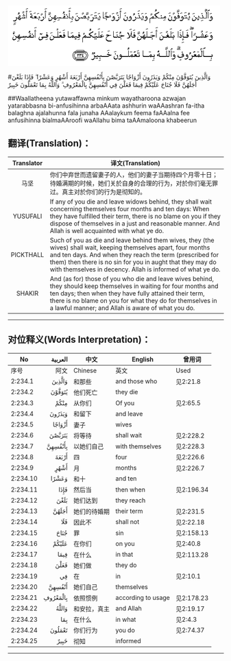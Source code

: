 ![002:234](images/002_234.gif)

#وَالَّذِينَ يُتَوَفَّوْنَ مِنْكُمْ وَيَذَرُونَ أَزْوَاجًا يَتَرَبَّصْنَ بِأَنْفُسِهِنَّ أَرْبَعَةَ أَشْهُرٍ وَعَشْرًا ۖ فَإِذَا بَلَغْنَ أَجَلَهُنَّ فَلَا جُنَاحَ عَلَيْكُمْ فِيمَا فَعَلْنَ فِي أَنْفُسِهِنَّ بِالْمَعْرُوفِ ۗ وَاللَّهُ بِمَا تَعْمَلُونَ خَبِيرٌ 

##Waallatheena yutawaffawna minkum wayatharoona azwajan yatarabbasna bi-anfusihinna arbaAAata ashhurin waAAashran fa-itha balaghna ajalahunna fala junaha AAalaykum feema faAAalna fee anfusihinna bialmaAAroofi waAllahu bima taAAmaloona khabeerun 

## 翻译(Translation)：

| Translator | 译文(Translation)                                            |
| :--------: | ------------------------------------------------------------ |
|    马坚    | 你们中弃世而遗留妻子的人，他们的妻子当期待四个月零十日；待婚满期的时候，她们关於自身的合理的行为，对於你们毫无罪过。真主对於你们的行为是彻知的。 |
|  YUSUFALI  | If any of you die and leave widows behind, they shall wait concerning themselves four months and ten days: When they have fulfilled their term, there is no blame on you if they dispose of themselves in a just and reasonable manner. And Allah is well acquainted with what ye do. |
| PICKTHALL  | Such of you as die and leave behind them wives, they (the wives) shall wait, keeping themselves apart, four months and ten days. And when they reach the term (prescribed for them) then there is no sin for you in aught that they may do with themselves in decency. Allah is informed of what ye do. |
|   SHAKIR   | And (as for) those of you who die and leave wives behind, they should keep themselves in waiting for four months and ten days; then when they have fully attained their term, there is no blame on you for what they do for themselves in a lawful manner; and Allah is aware of what you do. |

---

## 对位释义(Words Interpretation)：

| No   | العربية | 中文    | English | 曾用词 |
| ---- | ------: | ------- | ------- | ------ |
| 序号 |    阿文 | Chinese | 英文    | Used   |
| 2:234.1  | وَالَّذِينَ   | 和那些       | and those who      | 见2:21.8   |
| 2:234.2  | يُتَوَفَّوْنَ   | 他们死亡     | they die           |            |
| 2:234.3  | مِنْكُمْ     | 从你们       | Of you             | 见2:65.5   |
| 2:234.4  | وَيَذَرُونَ   | 和留下       | and leave          |            |
| 2:234.5  | أَزْوَاجًا   | 妻子         | wives              |            |
| 2:234.6  | يَتَرَبَّصْنَ   | 将等待       | shall wait         | 见2:228.2  |
| 2:234.7  | بِأَنْفُسِهِنَّ  | 以她们自己   | with themselves    | 见2:228.3  |
| 2:234.8  | أَرْبَعَةَ    | 四           | four               | 见2:226.6  |
| 2:234.9  | أَشْهُرٍ     | 月           | months             | 见2:226.7  |
| 2:234.10 | وَعَشْرًا    | 和十         | and ten            |            |
| 2:234.11 | فَإِذَا     | 然后当       | then when          | 见2:196.34 |
| 2:234.12 | بَلَغْنَ     | 她们达到     | they reach         |            |
| 2:234.13 | أَجَلَهُنَّ    | 她们的待婚期 | their term         | 见2:231.5  |
| 2:234.14 | فَلَا      | 因此不       | shall not          | 见2:22.18  |
| 2:234.15 | جُنَاحَ     | 罪           | sin                | 见2:158.13 |
| 2:234.16 | عَلَيْكُمْ    | 在你们       | on you             | 见2:40.8   |
| 2:234.17 | فِيمَا     | 在什么       | in that            | 见2:113.28 |
| 2:234.18 | فَعَلْنَ     | 她们做       | they do            |            |
| 2:234.19 | فِي       | 在           | in                 | 见2:10.1   |
| 2:234.20 | أَنْفُسِهِنَّ   | 她们自己     | themselves         |            |
| 2:234.21 | بِالْمَعْرُوفِ | 依照惯例     | according to usage | 见2:178.23 |
| 2:234.22 | وَاللَّهُ    | 和安拉，真主 | and Allah          | 见2:19.17  |
| 2:234.23 | بِمَا      | 在什么       | in what            | 见2:4.3    |
| 2:234.24 | تَعْمَلُونَ   | 你们行为     | you do             | 见2:74.37  |
| 2:234.25 | خَبِيرٌ     | 彻知         | informed           |            |

---
